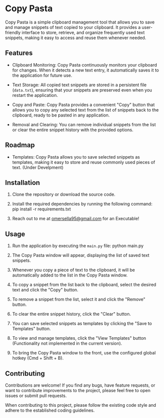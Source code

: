 # Copy Pasta

Copy Pasta is a simple clipboard management tool that allows you to save and manage snippets of text copied to your clipboard. It provides a user-friendly interface to store, retrieve, and organize frequently used text snippets, making it easy to access and reuse them whenever needed.

## Features

- Clipboard Monitoring: Copy Pasta continuously monitors your clipboard for changes. When it detects a new text entry, it automatically saves it to the application for future use.

- Text Storage: All copied text snippets are stored in a persistent file (`data.txt`), ensuring that your snippets are preserved even when you restart the application.

- Copy and Paste: Copy Pasta provides a convenient "Copy" button that allows you to copy any selected text from the list of snippets back to the clipboard, ready to be pasted in any application.

- Removal and Clearing: You can remove individual snippets from the list or clear the entire snippet history with the provided options.


## Roadmap

- Templates: Copy Pasta allows you to save selected snippets as templates, making it easy to store and reuse commonly used pieces of text. (Under Develpment)


## Installation

1. Clone the repository or download the source code.

2. Install the required dependencies by running the following command: pip install -r requirements.txt

3. Reach out to me at omersella95@gmail.com for an Executable! 

## Usage

1. Run the application by executing the `main.py` file: python main.py

2. The Copy Pasta window will appear, displaying the list of saved text snippets.

3. Whenever you copy a piece of text to the clipboard, it will be automatically added to the list in the Copy Pasta window.

4. To copy a snippet from the list back to the clipboard, select the desired text and click the "Copy" button.

5. To remove a snippet from the list, select it and click the "Remove" button.

6. To clear the entire snippet history, click the "Clear" button.

7. You can save selected snippets as templates by clicking the "Save to Templates" button.

8. To view and manage templates, click the "View Templates" button (Functionality not implemented in the current version).

9. To bring the Copy Pasta window to the front, use the configured global hotkey (Cmd + Shift + B).

## Contributing

Contributions are welcome! If you find any bugs, have feature requests, or want to contribute improvements to the project, please feel free to open issues or submit pull requests.

When contributing to this project, please follow the existing code style and adhere to the established coding guidelines.